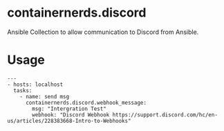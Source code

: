 # containernerds.discord
Ansible Collection to allow communication to Discord from Ansible.

# Usage
```
---
- hosts: localhost
  tasks:
    - name: send msg
      containernerds.discord.webhook_message:
        msg: "Intergration Test"
        webhook: "Discord Webhook https://support.discord.com/hc/en-us/articles/228383668-Intro-to-Webhooks"
```
